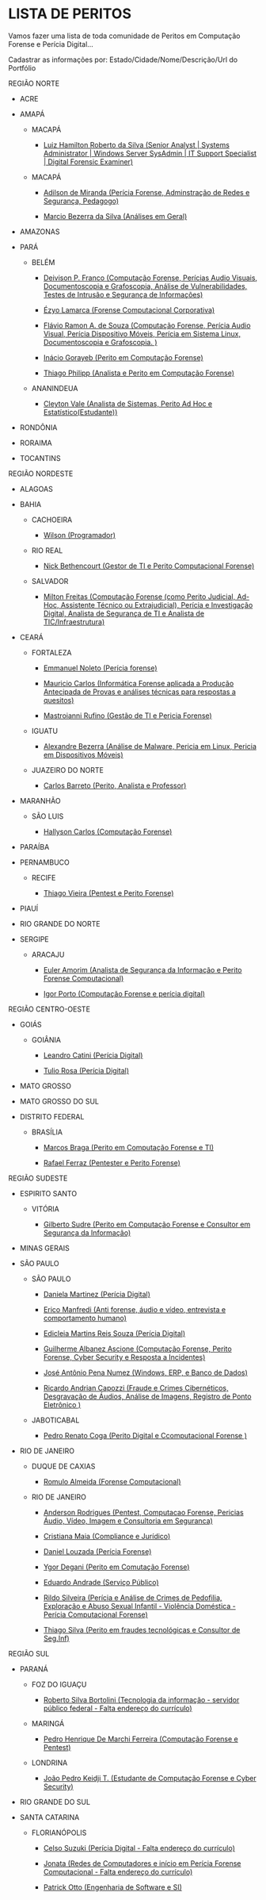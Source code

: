# LISTA DE PERITOS

Vamos fazer uma lista de toda comunidade de Peritos em Computação Forense e Perícia Digital...

Cadastrar as informações por: Estado/Cidade/Nome/Descrição/Url do Portfólio



REGIÃO NORTE

* ACRE

* AMAPÁ
    
    * MACAPÁ

	     * [Luiz Hamilton Roberto da Silva (Senior Analyst | Systems Administrator | Windows Server SysAdmin | IT Support Specialist | Digital Forensic Examiner) ](https://www.linkedin.com/in/brazilianscriptguy/)


    * MACAPÁ

	     * [Adilson de Miranda (Perícia Forense, Adminstração de Redes e Segurança, Pedagogo) ](https://www.linkedin.com/in/adilsonmsjunior/)

	     * [Marcio Bezerra da Silva (Análises em Geral) ](www.amapadigital.net)
		 
		 

* AMAZONAS

* PARÁ

    * BELÉM

	     * [Deivison P. Franco (Computação Forense, Perícias Audio Visuais, Documentoscopia e Grafoscopia, Análise de Vulnerabilidades, Testes de Intrusão e Segurança de Informações) ](https://www.linkedin.com/in/deivison-franco)	
	     * [Ézyo Lamarca (Forense Computacional Corporativa) ](http://www.digitalsec.com.br)

	     * [Flávio Ramon A. de Souza (Computação Forense, Perícia Audio Visual, Perícia Dispositivo Móveis, Perícia em Sistema Linux, Documentoscopia e Grafoscopia. ) ](https://br.linkedin.com/in/flavioramon)
		 		 
	     * [Inácio Gorayeb (Perito em Computação Forense) ](https://br.linkedin.com/in/inácio-gorayeb-97845a16)	

	     * [Thiago Philipp (Analista e Perito em Computação Forense) ](https://br.linkedin.com/in/thiagophilipp)
		 
		 
    * ANANINDEUA		 
		 
	     * [Cleyton Vale (Analista de Sistemas, Perito Ad Hoc e Estatístico(Estudante)) ](https://www.linkedin.com/in/cleyton-vale-83a57aa8/) 
		 
		 
* RONDÔNIA		

* RORAIMA	

* TOCANTINS


	
REGIÃO NORDESTE

* ALAGOAS	

* BAHIA	

    * CACHOEIRA			 
		 
	     * [Wilson (Programador) ](https://www.linkedin.com/in/wilson-costa-t-i)
		 


    * RIO REAL			 
		 
	     * [Nick Bethencourt (Gestor de TI e Perito Computacional Forense) ](https://br.linkedin.com/in/nickbethencourt)
		 


    * SALVADOR			 
		 
	     * [Milton Freitas (Computação Forense (como Perito Judicial, Ad-Hoc, Assistente Técnico ou Extrajudicial), Perícia e Investigação Digital, Analista de Segurança de TI e Analista de TIC/Infraestrutura) ](https://www.linkedin.com/in/mdpfreitas)		 
	
	

* CEARÁ	

    * FORTALEZA		 
		 
	     * [Emmanuel Noleto (Perícia forense) ](http://www.emmanuelnoleto.com.br)	 
		 
	     * [Mauricio Carlos (Informática Forense aplicada a Produção Antecipada de Provas e análises técnicas para respostas a quesitos) ](https://www.periciainfo.com.br)	 
		 
	     * [Mastroianni Rufino (Gestão de TI e Pericia Forense) ](http://lattes.cnpq.br/1813692220309624)

    * IGUATU		 
		 
	     * [Alexandre Bezerra (Análise de Malware, Pericia em Linux, Pericia em Dispositivos Móveis) ](https://www.linkedin.com/in/alexandrebnascimento)

    * JUAZEIRO DO NORTE		 
		 
	     * [Carlos Barreto (Perito, Analista e Professor) ](http://lattes.cnpq.br/0303093062241270)


* MARANHÃO	

    * SÃO LUIS		 
		 
	     * [Hallyson Carlos (Computação Forense) ](https://www.linkedin.com/in/hallyson-carlos)	

		 
* PARAÍBA

* PERNAMBUCO

    * RECIFE		 
		 
	     * [Thiago Vieira (Pentest e Perito Forense) ](https://www.linkedin.com/in/thiagovieiracqlt)

		 
* PIAUÍ

* RIO GRANDE DO NORTE

* SERGIPE

    * ARACAJU		 
		 
	     * [Euler Amorim (Analista de Segurança da Informação e Perito Forense Computacional) ](https://www.linkedin.com/in/eulernetongt)		 
		 
	     * [Igor Porto (Computação Forense e perícia digital) ](https://www.linkedin.com/in/igor-cristiano-porto-633068187/)


REGIÃO CENTRO-OESTE

* GOIÁS

    * GOIÂNIA

	     * [Leandro Catini (Perícia Digital) ](https:www.linkedin.com/in/leandro-catini-726a5799/)		 

	     * [Tulio Rosa (Perícia Digital) ](http://tuliorosa.com.br)

		 
* MATO GROSSO

* MATO GROSSO DO SUL

* DISTRITO FEDERAL

    * BRASÍLIA		 
		 
	     * [Marcos Braga (Perito em Computação Forense e TI) ](https://www.linkedin.com/in/marcosaureliobraga)		 
		 
	     * [Rafael Ferraz (Pentester e Perito Forense) ](https://www.linkedin.com/in/rafael-ferraz-529b7a4a)


REGIÃO SUDESTE

* ESPIRITO SANTO

    * VITÓRIA		 
		 
	     * [Gilberto Sudre (Perito em Computação Forense e Consultor em Segurança da Informação) ](https://www.linkedin.com/in/gilbertosudre) 

		 
* MINAS GERAIS

* SÃO PAULO

    * SÃO PAULO	

	     * [Daniela Martinez (Perícia Digital) ](https://br.linkedin.com/in/danielamartinez10)	
		 
	     * [Erico Manfredi (Anti forense, áudio e vídeo, entrevista e comportamento humano) ](https://www.linkedin.com/in/erico-campanha-manfredi-9492289/)	
		 
	     * [Edicleia Martins Reis Souza (Perícia Digital) ](https://www.linkedin.com/in/edicléia-martin)		 

	     * [Guilherme Albanez Ascione (Computação Forense, Perito Forense, Cyber Security e Resposta a Incidentes) ](https://br.linkedin.com/in/guilhermealbanezascione)		 

	     * [José Antônio Pena Numez (Windows, ERP, e Banco de Dados) ](http://peritodeinformatica.inf.br/)		 

	     * [Ricardo Andrian Capozzi (Fraude e Crimes Cibernéticos, Desgravação de Áudios, Análise de Imagens, Registro de Ponto Eletrônico ) ](https://www.linkedin.com/in/ricardo-capozzi-b34215/)		 
		 		 


    * JABOTICABAL

	     * [Pedro Renato Coga (Perito Digital e Ccomputacional Forense ) ](https://www.linkedin.com/in/pedro-renato-coga-1bb25888/)
		 
		 

* RIO DE JANEIRO

    * DUQUE DE CAXIAS	

	     * [Romulo Almeida (Forense Computacional) ](http://lattes.cnpq.br/7926829674907549)

    * RIO DE JANEIRO	

	     * [Anderson Rodrigues (Pentest, Computacao Forense, Pericias Áudio, Vídeo, Imagem e Consultoria em Seguranca) ](https://www.peritoanderson.com.br)	

	     * [Cristiana Maia (Compliance e Jurídico) ](https://linkedin.com/in/cristianamaia)
		 
	     * [Daniel Louzada (Perícia Forense) ](http://linkedin.com/in/daniellzd)
		 
	     * [Ygor Degani (Perito em Comutação Forense) ](https://www.linkedin.com/in/ygordeganibuitrago) 
		 
	     * [Eduardo Andrade (Serviço Público) ](http://lattes.cnpq.br/5913566370477502) 
		 
	     * [Rildo Silveira (Perícia e Análise de Crimes de Pedofilia, Exploração e Abuso Sexual Infantil - Violência Doméstica - Perícia Computacional Forense) ](https://www.facebook.com/rildocodibrasil/)
		 
	     * [Thiago Silva (Perito em fraudes tecnológicas e Consultor de Seg.Inf) ](https://www.linkedin.com/in/thiagosseginf) 		 



REGIÃO SUL

* PARANÁ

    * FOZ DO IGUAÇU 	

	     * [Roberto Silva Bortolini (Tecnologia da informação - servidor público federal - Falta endereço do currículo) ](#)	

		 

    * MARINGÁ 	

	     * [Pedro Henrique De Marchi Ferreira (Computação Forense e Pentest) ](https://www.linkedin.com/in/pedro-henrique-de-marchi-ferreira/) 
		 
		 
    * LONDRINA	 	

	     * [João Pedro Keidji T. (Estudante de Computação Forense e Cyber Security) ](https://www.linkedin.com/in/joaotsukahara/)	 


		 
* RIO GRANDE DO SUL	 



* SANTA CATARINA

    * FLORIANÓPOLIS 	

	     * [Celso Suzuki (Perícia Digital - Falta endereço do currículo) ](#)

	     * [Jonata (Redes de Computadores e início em Perícia Forense Computacional - Falta endereço do currículo) ](#)

	     * [Patrick Otto (Engenharia de Software e SI) ](http://www.patrickotto.com)
		 

















